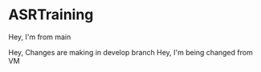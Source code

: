 # ASRTraining
Hey, I'm from main

Hey, Changes are making in develop branch
Hey, I'm being changed from VM
